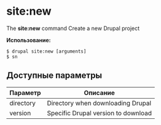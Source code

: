 # site:new
The **site:new** command Create a new Drupal project

**Использование:**
```
$ drupal site:new [arguments] 
$ sn  
```

## Доступные параметры
Параметр | Описание
---------|-------------
directory | Directory when downloading Drupal
version | Specific Drupal version to download
